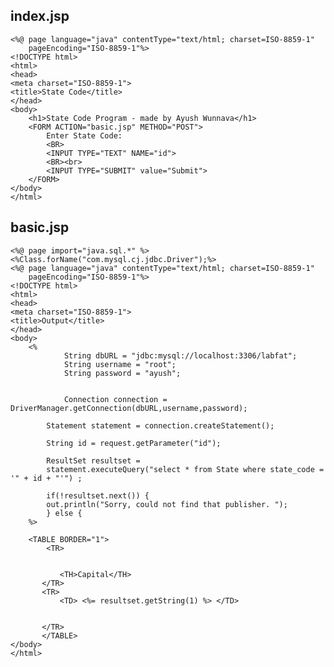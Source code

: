 ## index.jsp

	<%@ page language="java" contentType="text/html; charset=ISO-8859-1"
	    pageEncoding="ISO-8859-1"%>
	<!DOCTYPE html>
	<html>
	<head>
	<meta charset="ISO-8859-1">
	<title>State Code</title>
	</head>
	<body>
		<h1>State Code Program - made by Ayush Wunnava</h1>
		<FORM ACTION="basic.jsp" METHOD="POST">
		    Enter State Code:
		    <BR>
		    <INPUT TYPE="TEXT" NAME="id">
		    <BR><br>
		    <INPUT TYPE="SUBMIT" value="Submit">
		</FORM>
	</body>
	</html>

## basic.jsp

	<%@ page import="java.sql.*" %>
	<%Class.forName("com.mysql.cj.jdbc.Driver");%>
	<%@ page language="java" contentType="text/html; charset=ISO-8859-1"
	    pageEncoding="ISO-8859-1"%>
	<!DOCTYPE html>
	<html>
	<head>
	<meta charset="ISO-8859-1">
	<title>Output</title>
	</head>
	<body>
		<% 
				String dbURL = "jdbc:mysql://localhost:3306/labfat";
				String username = "root";
				String password = "ayush";       	


				Connection connection = DriverManager.getConnection(dbURL,username,password);

		    Statement statement = connection.createStatement();

		    String id = request.getParameter("id");  

		    ResultSet resultset = 
			statement.executeQuery("select * from State where state_code = '" + id + "'") ; 

		    if(!resultset.next()) {
			out.println("Sorry, could not find that publisher. ");
		    } else {
		%>

		<TABLE BORDER="1">
		    <TR>


		       <TH>Capital</TH>
		   </TR>
		   <TR>
		       <TD> <%= resultset.getString(1) %> </TD>


		   </TR>
	       </TABLE>
	</body>
	</html>
